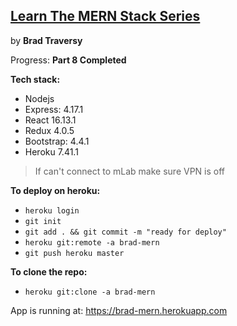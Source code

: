 
## [Learn The MERN Stack Series](https://www.youtube.com/watch?v=PBTYxXADG_k)

by **Brad Traversy**

Progress: **Part 8 Completed**

**Tech stack:**
- Nodejs
- Express: 4.17.1
- React 16.13.1
- Redux 4.0.5
- Bootstrap: 4.4.1
- Heroku 7.41.1

> If can't connect to mLab make sure VPN is off

**To deploy on heroku:**

- `heroku login`
- `git init`
- `git add . && git commit -m "ready for deploy"`
- `heroku git:remote -a brad-mern`
- `git push heroku master`

**To clone the repo:**
- `heroku git:clone -a brad-mern`

App is running at: https://brad-mern.herokuapp.com
